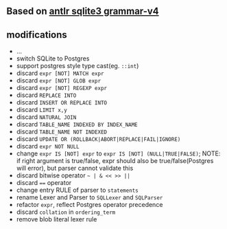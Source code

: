 ## Based on [antlr sqlite3 grammar-v4](https://github.com/antlr/grammars-v4/tree/3a73a199cc31fb600c5d7b0f141cedd168933e20/sql/sqlite)

## modifications
- ...
- switch SQLite to Postgres
- support postgres style type cast(eg. `::int`)
- discard `expr [NOT] MATCH expr`
- discard `expr [NOT] GLOB expr`
- discard `expr [NOT] REGEXP expr`
- discard `REPLACE INTO`
- discard `INSERT OR REPLACE INTO`
- discard `LIMIT x,y`
- discard `NATURAL JOIN`
- discard `TABLE_NAME INDEXED BY INDEX_NAME`
- discard `TABLE_NAME NOT INDEXED`
- discard `UPDATE OR (ROLLBACK|ABORT|REPLACE|FAIL|IGNORE)`
- discard `expr NOT NULL`
- change `expr IS [NOT] expr` to `expr IS [NOT] (NULL|TRUE|FALSE)`; NOTE: if right argument is true/false, expr 
  should also be true/false(Postgres will error), but parser cannot validate this
- discard bitwise operator `~ | & << >> ||`
- discard `==` operator
- change entry RULE of parser to `statements`
- rename Lexer and Parser to `SQLLexer` and `SQLParser`
- refactor `expr`, reflect Postgres operator precedence
- discard `collation` in `ordering_term`
- remove blob literal lexer rule